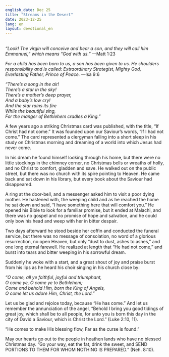 ```yaml
---
english_date: Dec 25
title: "Streams in the Desert"
date: 2023-12-25
lang: en
layout: devotional_en
---
```





<p><br/> <em>“Look! The virgin will conceive and bear a son, and they will call him Emmanuel,” which means “God with us.” </em>—Matt 1:23

</p>

<p><em>For a child has been born to us, a son has been given to us. He shoulders responsibility and is called: Extraordinary Strategist, Mighty God, Everlasting Father, Prince of Peace.</em> —Isa 9:6

</p>

<p><em>“There’s a song in the air!<br/> There’s a star in the sky!<br/> There’s a mother’s deep prayer,<br/> And a baby’s low cry!<br/> And the star rains its fire<br/> While the beautiful sing,<br/> For the manger of Bethlehem cradles a King.”</em>

</p>

<p>A few years ago a striking Christmas card was published, with the title, “If Christ had not come.” It was founded upon our Saviour’s words, “If I had not come.” The card represented a clergyman falling into a short sleep in his study on Christmas morning and dreaming of a world into which Jesus had never come.

</p>

<p>In his dream he found himself looking through his home, but there were no little stockings in the chimney corner, no Christmas bells or wreaths of holly, and no Christ to comfort, gladden and save. He walked out on the public street, but there was no church with its spire pointing to Heaven. He came back and sat down in his library, but every book about the Saviour had disappeared.

</p>

<p>A ring at the door-bell, and a messenger asked him to visit a poor dying mother. He hastened with, the weeping child and as he reached the home he sat down and said, “I have something here that will comfort you.” He opened his Bible to look for a familiar promise, but it ended at Malachi, and there was no gospel and no promise of hope and salvation, and he could only bow his head and weep with her in bitter despair.

</p>

<p>Two days afterward he stood beside her coffin and conducted the funeral service, but there was no message of consolation, no word of a glorious resurrection, no open Heaven, but only “dust to dust, ashes to ashes,” and one long eternal farewell. He realized at length that “He had not come,” and burst into tears and bitter weeping in his sorrowful dream.

</p>

<p>Suddenly he woke with a start, and a great shout of joy and praise burst from his lips as he heard his choir singing in his church close by:

</p>

<p><em>“O come, all ye faithful, joyful and triumphant,<br/> O come ye, O come ye to Bethlehem;<br/> Come and behold Him, born the King of Angels,<br/> O come let us adore Him, Christ, the Lord.”</em>

</p>

<p>Let us be glad and rejoice today, because “He has come.” And let us remember the annunciation of the angel, “Behold I bring you good tidings of great joy, which shall be to all people, for unto you is born this day in the city of David a Saviour, which is Christ the Lord.” (Luke 2:10, 11).

</p>

<p>“He comes to make His blessing flow, Far as the curse is found.”

</p>

<p>May our hearts go out to the people in heathen lands who have no blessed Christmas day. “Go your way, eat the fat, drink the sweet, and SEND PORTIONS TO THEM FOR WHOM NOTHING IS PREPARED.” (Neh. 8:10).

</p>

<p></p>